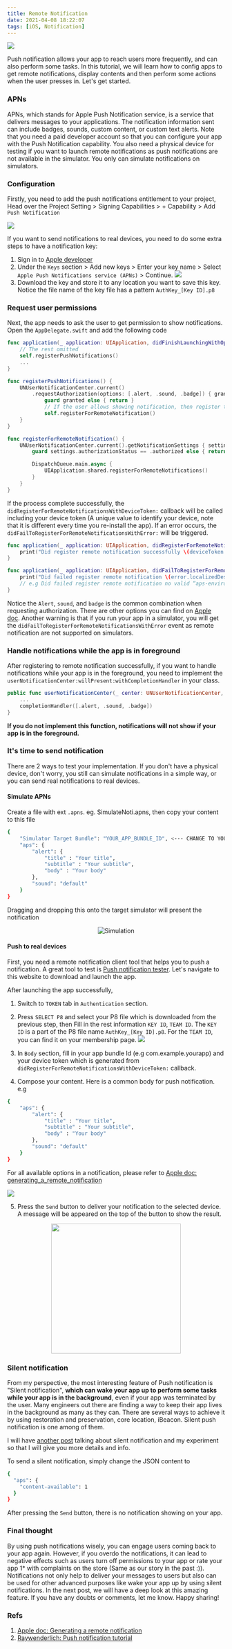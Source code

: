 ```yaml
---
title: Remote Notification
date: 2021-04-08 18:22:07
tags: [iOS, Notification]
---
```


![](/Post-Resources/Remote_Notification/remote_notification.png "")

Push notification allows your app to reach users more frequently, and can also perform some tasks. In this tutorial, we will learn how to config apps to get remote notifications, display contents and then perform some actions when the user presses in.
Let's get started.

<!-- more --> 
### APNs

APNs, which stands for Apple Push Notification service, is a service that delivers messages to your applications. The notification information sent can include badges, sounds, custom content, or custom text alerts. Note that you need a paid developer account so that you can configure your app with the Push Notification capability. You also need a physical device for testing if you want to launch remote notifications as push notifications are not available in the simulator. You only can simulate notifications on simulators.

### Configuration
Firstly, you need to add the push notifications entitlement to your project,
Head over the Project Setting > Signing Capabilities > + Capability > Add `Push Notification`

![](/Post-Resources/Remote_Notification/add_noti.png "")

If you want to send notifications to real devices, you need to do some extra steps to have a notification key:

1. Sign in to [Apple developer](https://developer.apple.com/account/resources/certificates/list)
2. Under the `Keys` section > Add new keys > Enter your key name > Select `Apple Push Notifications service (APNs)` > Continue.
![](/Post-Resources/Remote_Notification/create_key.png "")
3. Download the key and store it to any location you want to save this key. Notice the file name of the key file has a pattern `AuthKey_[Key ID].p8`

### Request user permissions
Next, the app needs to ask the user to get permission to show notifications.
Open the `AppDelegate.swift` and add the following code

```swift
func application(_ application: UIApplication, didFinishLaunchingWithOptions launchOptions: [UIApplication.LaunchOptionsKey: Any]?) -> Bool {
    // The rest omitted
    self.registerPushNotifications()
    ...
}

func registerPushNotifications() {
    UNUserNotificationCenter.current()
        .requestAuthorization(options: [.alert, .sound, .badge]) { granted, error in
            guard granted else { return }
            // If the user allows showing notification, then register the device to receive a push notification
            self.registerForRemoteNotification()
    }
}

func registerForRemoteNotification() {
    UNUserNotificationCenter.current().getNotificationSettings { settings in
        guard settings.authorizationStatus == .authorized else { return }

        DispatchQueue.main.async {
            UIApplication.shared.registerForRemoteNotifications()
        }
    }
}

```

If the process complete successfully, the `didRegisterForRemoteNotificationsWithDeviceToken:` callback will be called including your device token (A unique value to identify your device, note that it is different every time you re-install the app). 
If an error occurs, the `didFailToRegisterForRemoteNotificationsWithError:` will be triggered.

```swift
func application(_ application: UIApplication, didRegisterForRemoteNotificationsWithDeviceToken deviceToken: Data) {
    print("Did register remote notification successfully \(deviceToken.hexadecimalString)")
}

func application(_ application: UIApplication, didFailToRegisterForRemoteNotificationsWithError error: Error) {
    print("Did failed register remote notification \(error.localizedDescription)")
    // e.g Did failed register remote notification no valid “aps-environment” entitlement string found for application
}
```

Notice the `Alert`, `sound`, and `badge` is the common combination when requesting authorization. 
There are other options you can find on [Apple doc](https://developer.apple.com/documentation/usernotifications/unauthorizationoptions).
Another warning is that if you run your app in a simulator, you will get the `didFailToRegisterForRemoteNotificationsWithError` event as remote notification are not supported on simulators.
### Handle notifications while the app is in foreground
After registering to remote notification successfully, if you want to handle notifications while your app is in the foreground, you need to implement the `userNotificationCenter:willPresent:withCompletionHandler` in your class.

```swift
public func userNotificationCenter(_ center: UNUserNotificationCenter, willPresent notification: UNNotification, withCompletionHandler completionHandler: @escaping (UNNotificationPresentationOptions) -> Void) {
    ...
    completionHandler([.alert, .sound, .badge])
}
```

**If you do not implement this function, notifications will not show if your app is in the foreground.** 
### It's time to send notification
There are 2 ways to test your implementation. If you don't have a physical device, don't worry, you still can simulate notifications in a simple way, or you can send real notifications to real devices.
#### Simulate APNs
Create a file with ext `.apns`. eg. SimulateNoti.apns, then copy your content to this file
```bash
{
    "Simulator Target Bundle": "YOUR_APP_BUNDLE_ID", <--- CHANGE TO YOUR APP BUNDLE ID
    "aps": {
        "alert": {
            "title" : "Your title",
            "subtitle" : "Your subtitle",
            "body" : "Your body"
        },
        "sound": "default"
    }
}
```

Dragging and dropping this onto the target simulator will present the notification

<div style="text-align:center">

![](/Post-Resources/Remote_Notification/simulate_notification.gif "Simulation")

</div>


#### Push to real devices 
First, you need a remote notification client tool that helps you to push a notification. A great tool to test is [Push notification tester](https://github.com/onmyway133/PushNotifications). Let's navigate to this website to download and launch the app.

After launching the app successfully,
1. Switch to `TOKEN` tab in `Authentication` section.
2. Press `SELECT P8` and select your P8 file which is downloaded from the previous step, then Fill in the rest information `KEY ID`, `TEAM ID`. The `KEY ID` is a part of the P8 file name `AuthKey_[Key ID].p8`. For the `TEAM ID`, you can find it on your membership page.
![](/Post-Resources/Remote_Notification/membership.png "")

3. In `Body` section, fill in your app bundle Id (e.g com.example.yourapp) and your device token which is generated from `didRegisterForRemoteNotificationsWithDeviceToken:` callback.
4. Compose your content. Here is a common body for push notification.
e.g
```bash
{
    "aps": {
        "alert": {
            "title" : "Your title",
            "subtitle" : "Your subtitle",
            "body" : "Your body"
        },
        "sound": "default"
    }
}
```

For all available options in a notification, please refer to [Apple doc: generating_a_remote_notification](https://developer.apple.com/documentation/usernotifications/setting_up_a_remote_notification_server/generating_a_remote_notification)

![](/Post-Resources/Remote_Notification/testing.png "")

5. Press the `Send` button to deliver your notification to the selected device. A message will be appeared on the top of the button to show the result.
<center>
<img src="/Post-Resources/Remote_Notification/notification.jpeg" alt="" style="width:300px;"/>
</center>

### Silent notification
From my perspective, the most interesting feature of Push notification is "Silent notification", **which can wake your app up to perform some tasks while your app is in the background**, even if your app was terminated by the user. Many engineers out there are finding a way to keep their app lives in the background as many as they can. There are several ways to achieve it by using restoration and preservation, core location, iBeacon. Silent push notification is one among of them.

I will have [another post](/2021/08/06/Silent-notification) talking about silent notification and my experiment so that I will give you more details and info.

To send a silent notification, simply change the JSON content to

```bash
{
  "aps": {
    "content-available": 1
  }
}
```

After pressing the `Send` button, there is no notification showing on your app. 
### Final thought
By using push notifications wisely, you can engage users coming back to your app again. However, if you overdo the notifications, it can lead to negative effects such as users turn off permissions to your app or rate your app 1* with complaints on the store (Same as our story in the past :)).
Notifications not only help to deliver your messages to users but also can be used for other advanced purposes like wake your app up by using silent notifications. In the next post, we will have a deep look at this amazing feature.
If you have any doubts or comments, let me know.
Happy sharing!
### Refs
1. [Apple doc: Generating a remote notification](https://developer.apple.com/documentation/usernotifications/setting_up_a_remote_notification_server/generating_a_remote_notification)
2. [Raywenderlich: Push notification tutorial](https://www.raywenderlich.com/11395893-push-notifications-tutorial-getting-started)